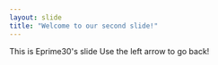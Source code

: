 ```yaml
---
layout: slide
title: "Welcome to our second slide!"
---
```

This is Eprime30's slide
Use the left arrow to go back!

